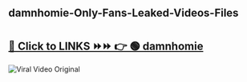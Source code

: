 
 ## damnhomie-Only-Fans-Leaked-Videos-Files

# <h2><a href="https://mediaupload.pro?damnhomie">🔗 Click to LINKS ⏩⏩ 👉 🟢 damnhomie </a></h2>

<a href="https://mediaupload.pro?damnhomie" rel="nofollow" data-target="animated-image.originalLink"><img src="https://i.ibb.co.com/xMMVF88/686577567.gif" alt="Viral Video Original" style="max-width: 100%; display: inline-block;" data-target="animated-image.originalImage"></a>